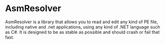 AsmResolver
===========

AsmResolver is a library that allows you to read and edit any kind of PE file, including native and .net applications, using any kind of .NET language such as C#. It is designed to be as stable as possible and should crash or fail that fast.
